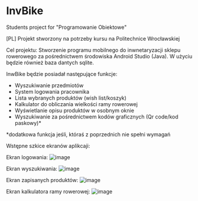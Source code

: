 # InvBike
Students project for "Programowanie Obiektowe" 

[PL]
Projekt stworzony na potrzeby kursu na Politechnice Wrocławskiej

Cel projektu: 
Stworzenie programu mobilnego do inwnetaryzacji sklepu rowerowego za pośrednictwem środowiska Android Studio (Java).
W użyciu będzie również baza dantych sqlite.

InwBike będzie posiadał następujące funkcje:
- Wyszukiwanie przedmiotów 
- System logowania pracownika
- Lista wybranych produktów (wish list/koszyk)
- Kalkulator do obliczania wielkości ramy rowerowej
- Wyświetlanie opisu produktów w osobnym oknie
- Wyszukiwanie za pośrednictwem kodów graficznych (Qr code/kod paskowy)*

*dodatkowa funkcja jeśli, któraś z poprzednich nie spełni wymagań


Wstępne szkice ekranów aplikcaji:

  Ekran logowania:
![image](https://user-images.githubusercontent.com/72787337/226333565-8a09ddb8-90cf-4f21-b17e-f53268fa9eed.png)

  Ekran wyszukiwania:
![image](https://user-images.githubusercontent.com/72787337/226335700-5dd6e2d6-f899-445a-b339-ef458f84c47b.png)

  Ekran zapisanych produktów:
![image](https://user-images.githubusercontent.com/72787337/226335790-b14022b3-6ba3-4235-bf01-d6655b070e86.png)

  Ekran kalkulatora ramy rowerowej:
![image](https://user-images.githubusercontent.com/72787337/226335874-4a0842f6-cea5-445f-ab95-2d76ae266580.png)
